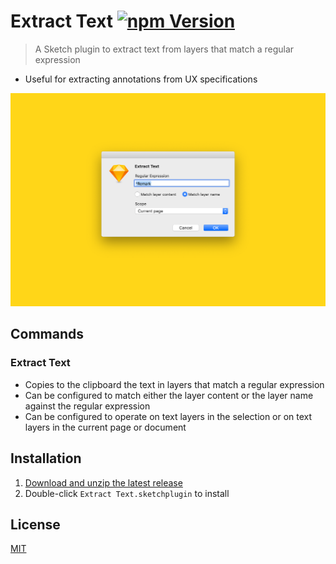 # Extract Text [![npm Version](https://img.shields.io/npm/v/sketch-extract-text)](https://www.npmjs.com/package/sketch-extract-text)

> A Sketch plugin to extract text from layers that match a regular expression

- Useful for extracting annotations from UX specifications

![Dialog](media/dialog.png)

## Commands

### Extract Text

- Copies to the clipboard the text in layers that match a regular expression
- Can be configured to match either the layer content or the layer name against the regular expression
- Can be configured to operate on text layers in the selection or on text layers in the current page or document

## Installation

1. [Download and unzip the latest release](https://github.com/yuanqing/sketch-plugins/releases/download/sketch-extract-text-0.8.0/plugin.zip)
2. Double-click `Extract Text.sketchplugin` to install

## License

[MIT](LICENSE.md)

